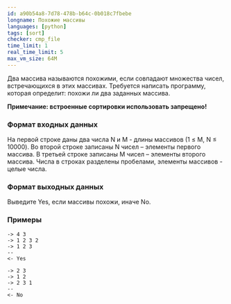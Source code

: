 ```yaml
---
id: a90b54a8-7d78-478b-b64c-0b018c7fbebe
longname: Похожие массивы
languages: [python]
tags: [sort]
checker: cmp_file
time_limit: 1
real_time_limit: 5
max_vm_size: 64M
---
```



Два массива называются похожими, если совпадают множества чисел, встречающихся в этих массивах.
Требуется написать программу, которая определит: похожи ли два заданных массива.

**Примечание: встроенные сортировки использовать запрещено!**

### Формат входных данных

На первой строке даны два числа N и M - длины массивов (1 ≤ M, N ≤ 10000). Во второй строке записаны N чисел – элементы первого массива. В третьей строке записаны M чисел – элементы второго массива. Числа в строках разделены пробелами, элементы массивов - целые числа.

### Формат выходных данных

Выведите Yes, если массивы похожи, иначе No.

### Примеры

```
-> 4 3
-> 1 2 3 2
-> 1 2 3
--
<- Yes
```

```
-> 2 3
-> 1 2
-> 2 3 1
--
<- No
```
